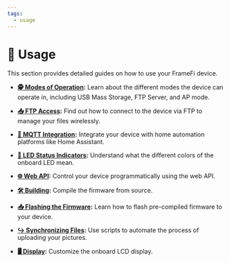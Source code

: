 ```yaml
---
tags:
  - usage
---
```

# :pencil: Usage

This section provides detailed guides on how to use your FrameFi device.

- **[:detective: Modes of Operation](modes-of-operation.md):** Learn about the different modes the device can operate in, including USB Mass Storage, FTP Server, and AP mode.

- **[:inbox_tray: FTP Access](ftp-access.md):** Find out how to connect to the device via FTP to manage your files wirelessly.

- **[:satellite: MQTT Integration](home-assistant.md):** Integrate your device with home automation platforms like Home Assistant.

- **[:art: LED Status Indicators](led-status-indicators.md):** Understand what the different colors of the onboard LED mean.

- **[:globe_with_meridians: Web API](api.md):** Control your device programmatically using the web API.

- **[:hammer_and_wrench: Building](building.md):** Compile the firmware from source.

- **[:inbox_tray: Flashing the Firmware](flashing-firmware.md):** Learn how to flash pre-compiled firmware to your device.

- **[:arrow_right_hook: Synchronizing Files](synchronizing-files.md):** Use scripts to automate the process of uploading your pictures.

- **[:desktop_computer: Display](display.md):** Customize the onboard LCD display.
